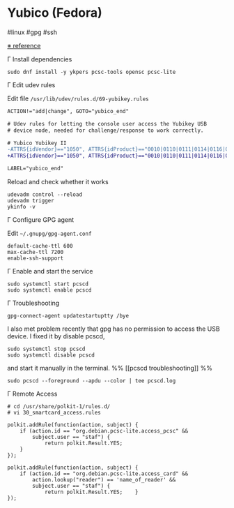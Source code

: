 # Yubico (Fedora)

#linux #gpg #ssh

[※ reference](https://stafwag.github.io/blog/blog/2015/06/16/using-yubikey-neo-as-gpg-smartcard-for-ssh-authentication/)

Γ Install dependencies

```shell
sudo dnf install -y ykpers pcsc-tools opensc pcsc-lite
```

Γ Edit udev rules

Edit file `/usr/lib/udev/rules.d/69-yubikey.rules`

``` diff
ACTION!="add|change", GOTO="yubico_end"

# Udev rules for letting the console user access the Yubikey USB
# device node, needed for challenge/response to work correctly.

# Yubico Yubikey II
-ATTRS{idVendor}=="1050", ATTRS{idProduct}=="0010|0110|0111|0114|0116|0401|0403|0405|0407|0410"
+ATTRS{idVendor}=="1050", ATTRS{idProduct}=="0010|0110|0111|0114|0116|0401|0403|0405|0407|0410", OWNER="ian", MODE="0600"

LABEL="yubico_end"
```

Reload and check whether it works

```shell
udevadm control --reload
udevadm trigger
ykinfo -v
```

Γ Configure GPG agent

Edit `~/.gnupg/gpg-agent.conf`

```
default-cache-ttl 600
max-cache-ttl 7200
enable-ssh-support
```

Γ Enable and start the service

```shell
sudo systemctl start pcscd
sudo systemctl enable pcscd
```

Γ Troubleshooting

```shell
gpg-connect-agent updatestartuptty /bye
```

I also met problem recently that gpg has no permission to access the USB device. I fixed it by disable pcscd,

```shell
sudo systemctl stop pcscd
sudo systemctl disable pcscd
```

and start it manually in the terminal.
%% [[pcscd troubleshooting]] %%

```shell
sudo pcscd --foreground --apdu --color | tee pcscd.log
```

Γ Remote Access

```shell-session
# cd /usr/share/polkit-1/rules.d/                                    
# vi 30_smartcard_access.rules 
```

```
polkit.addRule(function(action, subject) {
    if (action.id == "org.debian.pcsc-lite.access_pcsc" &&
        subject.user == "staf") {
            return polkit.Result.YES;
    }
});

polkit.addRule(function(action, subject) {
    if (action.id == "org.debian.pcsc-lite.access_card" &&
        action.lookup("reader") == 'name_of_reader' &&
        subject.user == "staf") {
            return polkit.Result.YES;    }
});
```